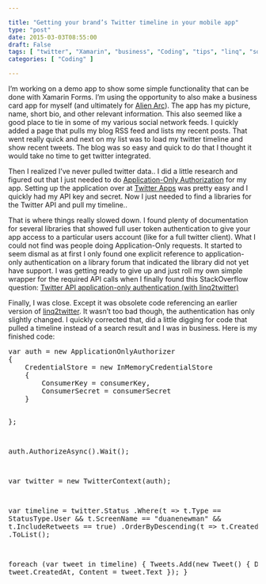 ```yaml
---

title: "Getting your brand’s Twitter timeline in your mobile app"
type: "post"
date: 2015-03-03T08:55:00
draft: False
tags: [ "twitter", "Xamarin", "business", "Coding", "tips", "linq", "social", "mobile" ]
categories: [ "Coding" ]

---
```


<p>I’m working on a demo app to show some simple functionality that can be done with Xamarin Forms. I’m using the opportunity to also make a business card app for myself (and ultimately for <a href="http://www.alienarc.com" target="_blank">Alien Arc</a>). The app has my picture, name, short bio, and other relevant information. This also seemed like a good place to tie in some of my various social network feeds. I quickly added a page that pulls my blog RSS feed and lists my recent posts. That went really quick and next on my list was to load my twitter timeline and show recent tweets. The blog was so easy and quick to do that I thought it would take no time to get twitter integrated.</p>  <p>Then I realized I’ve never pulled twitter data.. I did a little research and figured out that I just needed to do <a href="https://dev.twitter.com/oauth/application-only" target="_blank">Application-Only Authorization</a> for my app. Setting up the application over at <a href="https://apps.twitter.com/" target="_blank">Twitter Apps</a> was pretty easy and I quickly had my API key and secret. Now I just needed to find a libraries for the Twitter API and pull my timeline.. </p>  <p>That is where things really slowed down. I found plenty of documentation for several libraries that showed full user token authentication to give your app access to a particular users account (like for a full twitter client). What I could not find was people doing Application-Only requests. It started to seem dismal as at first I only found one explicit reference to application-only authentication on a library forum that indicated the library did not yet have support. I was getting ready to give up and just roll my own simple wrapper for the required API calls when I finally found this StackOverflow question: <a href="http://stackoverflow.com/questions/16387037/twitter-api-application-only-authentication-with-linq2twitter" target="_blank">Twitter API application-only authentication (with linq2twitter)</a></p>  <p>Finally, I was close. Except it was obsolete code referencing an earlier version of <a href="https://linqtotwitter.codeplex.com/" target="_blank">linq2twitter</a>. It wasn’t too bad though, the authentication has only slightly changed. I quickly corrected that, did a little digging for code that pulled a timeline instead of a search result and I was in business. Here is my finished code:</p>  <pre class="brush: csharp;">var auth = new ApplicationOnlyAuthorizer
{
    CredentialStore = new InMemoryCredentialStore
    {
        ConsumerKey = consumerKey,
        ConsumerSecret = consumerSecret                        
    }
    
};

auth.AuthorizeAsync().Wait();

var twitter = new TwitterContext(auth);

var timeline =
    twitter.Status
        .Where(t =&gt; 
            t.Type == StatusType.User &amp;&amp; 
            t.ScreenName == &quot;duanenewman&quot; &amp;&amp; 
            t.IncludeRetweets == true)
        .OrderByDescending(t =&gt; t.CreatedAt)
        .ToList();

foreach (var tweet in timeline)
{
    Tweets.Add(new Tweet()
    {
        Date = tweet.CreatedAt,
        Content = tweet.Text
    });
}</pre>
